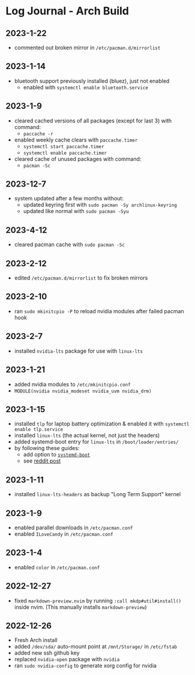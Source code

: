 # Log Journal - Arch Build
## 2023-1-22
  - commented out broken mirror in `/etc/pacman.d/mirrorlist`

## 2023-1-14
  - bluetooth support previously installed (bluez), just not enabled
    - enabled with `systemctl enable bluetooth.service`

## 2023-1-9
  - cleared cached versions of all packages (except for last 3) with command:
    - `paccache -r`
  - enabled weekly cache clears with `paccache.timer`
    - `systemctl start paccache.timer`
    - `systemctl enable paccache.timer`
  - cleared cache of unused packages with command:
    - `pacman -Sc`

## 2023-12-7
  - system updated after a few months without:
    - updated keyring first with `sudo pacman -Sy archlinux-keyring`
    - updated like normal with `sudo pacman -Syu`

## 2023-4-12
  - cleared pacman cache with `sudo pacman -Sc`

## 2023-2-12
  - edited `/etc/pacman.d/mirrorlist` to fix broken mirrors

## 2023-2-10
  - ran `sudo mkinitcpio -P` to reload nvidia modules after failed pacman hook

## 2023-2-7
  - installed `nvidia-lts` package for use with `linux-lts`

## 2023-1-21
  - added nvidia modules to `/etc/mkinitcpio.conf`
  - `MODULE(nvidia nvidia_modeset nvidia_uvm nvidia_drm)`

## 2023-1-15
  - installed `tlp` for laptop battery optimization & enabled it with `systemctl enable tlp.service`
  - installed `linux-lts` (the actual kernel, not just the headers)
  - added systemd-boot entry for `linux-lts` in `/boot/loader/entries/` 
  - by following these guides:
    - add option to [`systemd-boot`](https://wiki.archlinux.org/title/Systemd-boot#Configuration)
    - see [reddit post](https://old.reddit.com/r/archlinux/comments/7h29r4/need_help_to_configure_a_systemdboot_entry_with/)

## 2023-1-11
  - installed `linux-lts-headers` as backup "Long Term Support" kernel

## 2023-1-9
  - enabled parallel downloads in `/etc/pacman.conf`
  - enabled `ILoveCandy` in `/etc/pacman.conf`

## 2023-1-4
  - enabled `color` in `/etc/pacman.conf`

## 2022-12-27
  - fixed `markdown-preview.nvim` by running `:call mkdp#util#install()` inside
  nvim. (This manually installs `markdown-preview`)

## 2022-12-26
  - Fresh Arch install
  - added `/dev/sda/` auto-mount point at `/mnt/Storage/` in `/etc/fstab`
  - added new ssh github key
  - replaced `nvidia-open` package with `nvidia`
  - ran `sudo nvidia-config` to generate xorg config for nvidia

